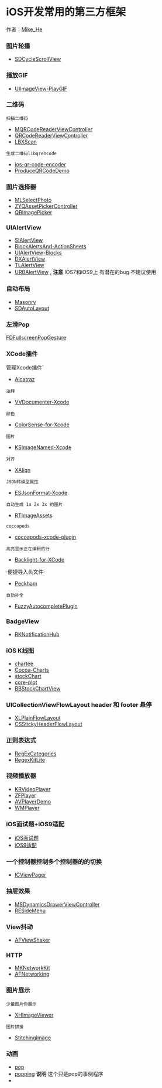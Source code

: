 # iOS开发常用的第三方框架

作者：[Mike_He](https://github.com/CoderMikeHe)   
  
### 图片轮播
* [SDCycleScrollView](https://github.com/gsdios/SDCycleScrollView)

### 播放GIF
* [UIImageView-PlayGIF](https://github.com/yfme/UIImageView-PlayGIF)

### 二维码
`扫描二维码`
* [MQRCodeReaderViewController](https://github.com/zhengjinghua/MQRCodeReaderViewController) 
* [QRCodeReaderViewController](https://github.com/yannickl/QRCodeReaderViewController)    
* [LBXScan](https://github.com/MxABC/LBXScan)   

`生成二维码libqrencode`
* [ios-qr-code-encoder](https://github.com/moqod/ios-qr-code-encoder)
* [ProduceQRCodeDemo](https://github.com/MartinLi841538513/ProduceQRCodeDemo)

### 图片选择器 
* [MLSelectPhoto](https://github.com/MakeZL/MLSelectPhoto)
* [ZYQAssetPickerController](https://github.com/heroims/ZYQAssetPickerController)
* [QBImagePicker](https://github.com/questbeat/QBImagePicker)  

### UIAlertView
* [SIAlertView](https://github.com/Sumi-Interactive/SIAlertView)
* [BlockAlertsAnd-ActionSheets](https://github.com/gpambrozio/BlockAlertsAnd-ActionSheets)
* [UIAlertView-Blocks](https://github.com/jivadevoe/UIAlertView-Blocks)
* [DXAlertView](https://github.com/xiekw2010/DXAlertView) 
* [TLAlertView](https://github.com/tLewisII/TLAlertView) 
* [URBAlertView](https://github.com/u10int/URBAlertView) ,  **注意** IOS7和iOS9上 有潜在的bug 不建议使用
### 自动布局
* [Masonry](https://github.com/SnapKit/Masonry)
* [SDAutoLayout](https://github.com/gsdios/SDAutoLayout)

### 左滑Pop
[FDFullscreenPopGesture](https://github.com/forkingdog/FDFullscreenPopGesture)

### XCode插件
管理Xcode插件`
* [Alcatraz](https://github.com/alcatraz/Alcatraz)  

`注释`  
* [VVDocumenter-Xcode ](https://github.com/onevcat/VVDocumenter-Xcode )

`颜色`
* [ColorSense-for-Xcode](https://github.com/omz/ColorSense-for-Xcode)

`图片`
* [KSImageNamed-Xcode](https://github.com/ksuther/KSImageNamed-Xcode)

`对齐`
* [XAlign](https://github.com/qfish/XAlign)

`JSON转模型属性`
* [ESJsonFormat-Xcode](https://github.com/EnjoySR/ESJsonFormat-Xcode)

`自动生成 1x 2x 3x 的图片`
* [RTImageAssets](https://github.com/rickytan/RTImageAssets)

`cocoapods`
* [cocoapods-xcode-plugin](https://github.com/kattrali/cocoapods-xcode-plugin)

`高亮显示正在编辑的行`
* [Backlight-for-XCode](https://github.com/limejelly/Backlight-for-XCode)

·便捷导入头文件·
* [Peckham](https://github.com/markohlebar/Peckham)

`自动补全`
* [FuzzyAutocompletePlugin](https://github.com/FuzzyAutocomplete/FuzzyAutocompletePlugin)

### BadgeView
* [RKNotificationHub](https://github.com/cwRichardKim/RKNotificationHub)

### iOS K线图
* [chartee](https://github.com/zhiyu/chartee)  
* [Cocoa-Charts](https://github.com/limccn/Cocoa-Charts) 
* [stockChart](https://github.com/dangfm/stockChart)  
* [core-plot](https://github.com/core-plot/core-plot)
* [BBStockChartView](https://github.com/chenxiaoyu3/BBStockChartView) 


### UICollectionViewFlowLayout  header 和 footer 悬停
* [XLPlainFlowLayout](https://github.com/HebeTienCoder/XLPlainFlowLayout) 
* [CSStickyHeaderFlowLayout](https://github.com/jamztang/CSStickyHeaderFlowLayout)

### 正则表达式
* [RegExCategories](https://github.com/bendytree/Objective-C-RegEx-Categories) 
* [RegexKitLite](https://github.com/wezm/RegexKitLite)

### 视频播放器
* [KRVideoPlayer](https://github.com/36Kr-Mobile/KRVideoPlayer)
* [ZFPlayer](https://github.com/renzifeng/ZFPlayer)
* [AVPlayerDemo](https://github.com/mzds/AVPlayerDemo)
* [WMPlayer](https://github.com/zhengwenming/WMPlayer)

### iOS面试题+iOS9适配
* [iOS面试题](https://github.com/ChenYilong/iOSInterviewQuestions)
* [iOS9适配](https://github.com/ChenYilong/iOS9AdaptationTips)

### 一个控制器控制多个控制器的的切换
* [ICViewPager](https://github.com/iltercengiz/ICViewPager)

### 抽屉效果
* [MSDynamicsDrawerViewController](https://github.com/erichoracek/MSDynamicsDrawerViewController)  
* [RESideMenu](https://github.com/romaonthego/RESideMenu)

### View抖动
* [AFViewShaker](https://github.com/ArtFeel/AFViewShaker)

### HTTP
* [MKNetworkKit](https://github.com/MugunthKumar/MKNetworkKit)
* [AFNetworking](https://github.com/AFNetworking/AFNetworking)

### 图片展示
`少量图片你展示`
* [XHImageViewer](https://github.com/JackTeam/XHImageViewer)

`图片拼接`
* [StitchingImage](https://github.com/zhengjinghua/StitchingImage)

### 动画 
* [pop](https://github.com/facebook/pop)
* [popping](https://github.com/schneiderandre/popping) **说明** 这个只是pop的事例程序
* 
































